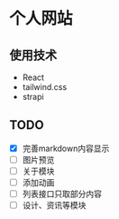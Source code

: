 # 个人网站

## 使用技术
- React
- tailwind.css
- strapi

## TODO

- [x] 完善markdown内容显示
- [ ] 图片预览
- [ ] 关于模块
- [ ] 添加动画
- [ ] 列表接口只取部分内容
- [ ] 设计、资讯等模块
